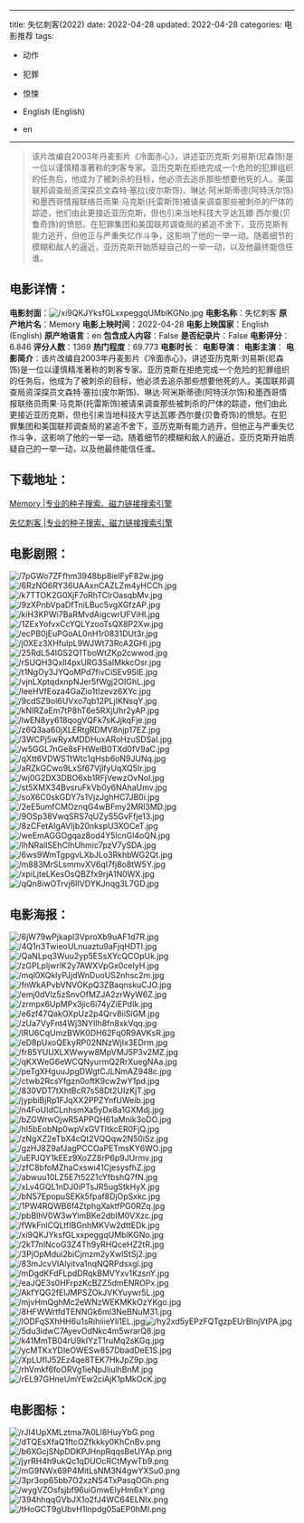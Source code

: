 
---
title: 失忆刺客(2022)
date: 2022-04-28
updated: 2022-04-28
categories: 电影推荐
tags:
- 动作
- 犯罪
- 惊悚

- English (English)
- en
---


> 该片改编自2003年丹麦影片《冷面赤心》，讲述亚历克斯·刘易斯(尼森饰)是一位以谨慎精准著称的刺客专家。亚历克斯在拒绝完成一个危险的犯罪组织的任务后，他成为了被刺杀的目标，他必须去追杀那些想要他死的人。美国联邦调查局资深探员文森特·塞拉(皮尔斯饰)、琳达·阿米斯蒂德(阿特沃尔饰)和墨西哥情报联络员雨果·马克斯(托雷斯饰)被请来调查那些被刺杀的尸体的踪迹，他们由此更接近亚历克斯，但也引来当地科技大亨达瓦娜·西尔曼(贝鲁奇饰)的愤怒。在犯罪集团和美国联邦调查局的紧追不舍下，亚历克斯有能力逃开，但他正与严重失忆作斗争，这影响了他的一举一动。随着细节的模糊和敌人的逼近，亚历克斯开始质疑自己的一举一动，以及他最终能信任谁。

## **电影详情**：

**电影封面**：<img src="https://image.tmdb.org/t/p/w200/xi9QKJYksfGLxxpeggqUMblKGNo.jpg" alt="/xi9QKJYksfGLxxpeggqUMblKGNo.jpg" title="/xi9QKJYksfGLxxpeggqUMblKGNo.jpg">
**电影名称**：失忆刺客
**原产地片名**：Memory
**电影上映时间**：2022-04-28
**电影上映国家**：English (English)
**原产地语言**：en
**包含成人内容**：False
**是否纪录片**：False
**电影评分**：6.846
**评分人数**：1369
**热门程度**：69.773
**电影时长**：
**电影导演**：
**电影主演**：
**电影简介**：该片改编自2003年丹麦影片《冷面赤心》，讲述亚历克斯·刘易斯(尼森饰)是一位以谨慎精准著称的刺客专家。亚历克斯在拒绝完成一个危险的犯罪组织的任务后，他成为了被刺杀的目标，他必须去追杀那些想要他死的人。美国联邦调查局资深探员文森特·塞拉(皮尔斯饰)、琳达·阿米斯蒂德(阿特沃尔饰)和墨西哥情报联络员雨果·马克斯(托雷斯饰)被请来调查那些被刺杀的尸体的踪迹，他们由此更接近亚历克斯，但也引来当地科技大亨达瓦娜·西尔曼(贝鲁奇饰)的愤怒。在犯罪集团和美国联邦调查局的紧追不舍下，亚历克斯有能力逃开，但他正与严重失忆作斗争，这影响了他的一举一动。随着细节的模糊和敌人的逼近，亚历克斯开始质疑自己的一举一动，以及他最终能信任谁。

## **下载地址**：
[Memory |专业的种子搜索、磁力链接搜索引擎](https://movie.amd794.com:2083/?search=Memory&ordering=&mode=match_phrase&page_size=10&page=1)

[失忆刺客 |专业的种子搜索、磁力链接搜索引擎](https://movie.amd794.com:2083/?search=%E5%A4%B1%E5%BF%86%E5%88%BA%E5%AE%A2&ordering=&mode=match_phrase&page_size=10&page=1)
 

## **电影剧照**：
<img src="https://image.tmdb.org/t/p/original/7pGWo7ZFfhm3948bp8ieIFyF82w.jpg" alt="/7pGWo7ZFfhm3948bp8ieIFyF82w.jpg" title="/7pGWo7ZFfhm3948bp8ieIFyF82w.jpg"><img src="https://image.tmdb.org/t/p/original/6RzNO6RY36UAAxnCAZLZm4yHCCh.jpg" alt="/6RzNO6RY36UAAxnCAZLZm4yHCCh.jpg" title="/6RzNO6RY36UAAxnCAZLZm4yHCCh.jpg"><img src="https://image.tmdb.org/t/p/original/k7TTOK2G0XjF7oRhTClrOasqbMv.jpg" alt="/k7TTOK2G0XjF7oRhTClrOasqbMv.jpg" title="/k7TTOK2G0XjF7oRhTClrOasqbMv.jpg"><img src="https://image.tmdb.org/t/p/original/9zXPnbVpaDfTniLBuc5vgXGfzAP.jpg" alt="/9zXPnbVpaDfTniLBuc5vgXGfzAP.jpg" title="/9zXPnbVpaDfTniLBuc5vgXGfzAP.jpg"><img src="https://image.tmdb.org/t/p/original/kiH3KPWi7BaRMvdAigcwrUFViHl.jpg" alt="/kiH3KPWi7BaRMvdAigcwrUFViHl.jpg" title="/kiH3KPWi7BaRMvdAigcwrUFViHl.jpg"><img src="https://image.tmdb.org/t/p/original/1ZExYofvxCcYQLYzooTsQX8P2Xw.jpg" alt="/1ZExYofvxCcYQLYzooTsQX8P2Xw.jpg" title="/1ZExYofvxCcYQLYzooTsQX8P2Xw.jpg"><img src="https://image.tmdb.org/t/p/original/ecPB0jEuPGoAL0nH1r0831DUt3r.jpg" alt="/ecPB0jEuPGoAL0nH1r0831DUt3r.jpg" title="/ecPB0jEuPGoAL0nH1r0831DUt3r.jpg"><img src="https://image.tmdb.org/t/p/original/j0XEz3XHfulpL9WJWt73RcA2GHl.jpg" alt="/j0XEz3XHfulpL9WJWt73RcA2GHl.jpg" title="/j0XEz3XHfulpL9WJWt73RcA2GHl.jpg"><img src="https://image.tmdb.org/t/p/original/25RdL54lGS2Q1TboWtZKp2cwwod.jpg" alt="/25RdL54lGS2Q1TboWtZKp2cwwod.jpg" title="/25RdL54lGS2Q1TboWtZKp2cwwod.jpg"><img src="https://image.tmdb.org/t/p/original/rSUQH3QxIl4pxURG3SaIMkkcOsr.jpg" alt="/rSUQH3QxIl4pxURG3SaIMkkcOsr.jpg" title="/rSUQH3QxIl4pxURG3SaIMkkcOsr.jpg"><img src="https://image.tmdb.org/t/p/original/t1NgOy3JYQoMPd7fivCiSEv9SIE.jpg" alt="/t1NgOy3JYQoMPd7fivCiSEv9SIE.jpg" title="/t1NgOy3JYQoMPd7fivCiSEv9SIE.jpg"><img src="https://image.tmdb.org/t/p/original/vjnLXptqdxnpNJer5fWgj2OIGhL.jpg" alt="/vjnLXptqdxnpNJer5fWgj2OIGhL.jpg" title="/vjnLXptqdxnpNJer5fWgj2OIGhL.jpg"><img src="https://image.tmdb.org/t/p/original/leeHVfEoza4GaZio1tIzevz6XYc.jpg" alt="/leeHVfEoza4GaZio1tIzevz6XYc.jpg" title="/leeHVfEoza4GaZio1tIzevz6XYc.jpg"><img src="https://image.tmdb.org/t/p/original/9cdSZ9ol6UVxo7qb12PLjIKNsqY.jpg" alt="/9cdSZ9ol6UVxo7qb12PLjIKNsqY.jpg" title="/9cdSZ9ol6UVxo7qb12PLjIKNsqY.jpg"><img src="https://image.tmdb.org/t/p/original/kNIRZaEm7tP8hT6e5RXjUhr2yAP.jpg" alt="/kNIRZaEm7tP8hT6e5RXjUhr2yAP.jpg" title="/kNIRZaEm7tP8hT6e5RXjUhr2yAP.jpg"><img src="https://image.tmdb.org/t/p/original/lwEN8yy618qogVQFk7sKJjkqFje.jpg" alt="/lwEN8yy618qogVQFk7sKJjkqFje.jpg" title="/lwEN8yy618qogVQFk7sKJjkqFje.jpg"><img src="https://image.tmdb.org/t/p/original/z6Q3aa60jXLERtgRDMV8njp17EZ.jpg" alt="/z6Q3aa60jXLERtgRDMV8njp17EZ.jpg" title="/z6Q3aa60jXLERtgRDMV8njp17EZ.jpg"><img src="https://image.tmdb.org/t/p/original/3WCPj5wRyxMDDHuxARoHzuSDSaI.jpg" alt="/3WCPj5wRyxMDDHuxARoHzuSDSaI.jpg" title="/3WCPj5wRyxMDDHuxARoHzuSDSaI.jpg"><img src="https://image.tmdb.org/t/p/original/w5GGL7nGe8sFHWelB0TXd0fV9aC.jpg" alt="/w5GGL7nGe8sFHWelB0TXd0fV9aC.jpg" title="/w5GGL7nGe8sFHWelB0TXd0fV9aC.jpg"><img src="https://image.tmdb.org/t/p/original/qXtt6VDWSTtWtc1qHsb6oN9JUNq.jpg" alt="/qXtt6VDWSTtWtc1qHsb6oN9JUNq.jpg" title="/qXtt6VDWSTtWtc1qHsb6oN9JUNq.jpg"><img src="https://image.tmdb.org/t/p/original/aRZkGCwo9LxSf67VjlfyUqXQ5Ir.jpg" alt="/aRZkGCwo9LxSf67VjlfyUqXQ5Ir.jpg" title="/aRZkGCwo9LxSf67VjlfyUqXQ5Ir.jpg"><img src="https://image.tmdb.org/t/p/original/wj0G2DX3DBO6xb1RFjVewzOvNol.jpg" alt="/wj0G2DX3DBO6xb1RFjVewzOvNol.jpg" title="/wj0G2DX3DBO6xb1RFjVewzOvNol.jpg"><img src="https://image.tmdb.org/t/p/original/st5XMX34BvsruFkVb0y6NAhaUmv.jpg" alt="/st5XMX34BvsruFkVb0y6NAhaUmv.jpg" title="/st5XMX34BvsruFkVb0y6NAhaUmv.jpg"><img src="https://image.tmdb.org/t/p/original/soX6C0skGDY7s1VjzJghHC7JB0i.jpg" alt="/soX6C0skGDY7s1VjzJghHC7JB0i.jpg" title="/soX6C0skGDY7s1VjzJghHC7JB0i.jpg"><img src="https://image.tmdb.org/t/p/original/2eE5umfCMOznqG4wBFmy2MRl3MD.jpg" alt="/2eE5umfCMOznqG4wBFmy2MRl3MD.jpg" title="/2eE5umfCMOznqG4wBFmy2MRl3MD.jpg"><img src="https://image.tmdb.org/t/p/original/9OSp38VwqSRS7qUZyS5GvFfje13.jpg" alt="/9OSp38VwqSRS7qUZyS5GvFfje13.jpg" title="/9OSp38VwqSRS7qUZyS5GvFfje13.jpg"><img src="https://image.tmdb.org/t/p/original/8zCFetAIgAVIjb20nkspU3XOCeT.jpg" alt="/8zCFetAIgAVIjb20nkspU3XOCeT.jpg" title="/8zCFetAIgAVIjb20nkspU3XOCeT.jpg"><img src="https://image.tmdb.org/t/p/original/weEmAGGOgqaz8od4Y5lcnGl4oQN.jpg" alt="/weEmAGGOgqaz8od4Y5lcnGl4oQN.jpg" title="/weEmAGGOgqaz8od4Y5lcnGl4oQN.jpg"><img src="https://image.tmdb.org/t/p/original/lhNRalISEhCIhUhmic7pzV7ySDA.jpg" alt="/lhNRalISEhCIhUhmic7pzV7ySDA.jpg" title="/lhNRalISEhCIhUhmic7pzV7ySDA.jpg"><img src="https://image.tmdb.org/t/p/original/6ws9WmTgpgvLXbJLo3RkhbWG2Qt.jpg" alt="/6ws9WmTgpgvLXbJLo3RkhbWG2Qt.jpg" title="/6ws9WmTgpgvLXbJLo3RkhbWG2Qt.jpg"><img src="https://image.tmdb.org/t/p/original/m883MrSLsmmvXV6ql7fj8o8tW5Y.jpg" alt="/m883MrSLsmmvXV6ql7fj8o8tW5Y.jpg" title="/m883MrSLsmmvXV6ql7fj8o8tW5Y.jpg"><img src="https://image.tmdb.org/t/p/original/xpiLjteLKesOsQBZfx9rjA1N0WX.jpg" alt="/xpiLjteLKesOsQBZfx9rjA1N0WX.jpg" title="/xpiLjteLKesOsQBZfx9rjA1N0WX.jpg"><img src="https://image.tmdb.org/t/p/original/qQn8iwOTrvj6IIVDYKJnqg3L7GD.jpg" alt="/qQn8iwOTrvj6IIVDYKJnqg3L7GD.jpg" title="/qQn8iwOTrvj6IIVDYKJnqg3L7GD.jpg">

## **电影海报**：
<img src="https://image.tmdb.org/t/p/original/6jW79wPjkapI3VproXb9uAF1d7R.jpg" alt="/6jW79wPjkapI3VproXb9uAF1d7R.jpg" title="/6jW79wPjkapI3VproXb9uAF1d7R.jpg"><img src="https://image.tmdb.org/t/p/original/4Q1n3TwieoULnuaztu9aFjqHDTI.jpg" alt="/4Q1n3TwieoULnuaztu9aFjqHDTI.jpg" title="/4Q1n3TwieoULnuaztu9aFjqHDTI.jpg"><img src="https://image.tmdb.org/t/p/original/QaNLpq3Wuu2yp5ESsXYcQCOpUk.jpg" alt="/QaNLpq3Wuu2yp5ESsXYcQCOpUk.jpg" title="/QaNLpq3Wuu2yp5ESsXYcQCOpUk.jpg"><img src="https://image.tmdb.org/t/p/original/zGPLpljwrlK2y7AWXVpGx0ceIyH.jpg" alt="/zGPLpljwrlK2y7AWXVpGx0ceIyH.jpg" title="/zGPLpljwrlK2y7AWXVpGx0ceIyH.jpg"><img src="https://image.tmdb.org/t/p/original/mql0XQklyPJjdWnDuoUS2nhsc2m.jpg" alt="/mql0XQklyPJjdWnDuoUS2nhsc2m.jpg" title="/mql0XQklyPJjdWnDuoUS2nhsc2m.jpg"><img src="https://image.tmdb.org/t/p/original/fnWkAPvbVNVOKpQ3ZBaqnskuCJO.jpg" alt="/fnWkAPvbVNVOKpQ3ZBaqnskuCJO.jpg" title="/fnWkAPvbVNVOKpQ3ZBaqnskuCJO.jpg"><img src="https://image.tmdb.org/t/p/original/emj0dVlz5zSnvOfMZJA2zrWyW6Z.jpg" alt="/emj0dVlz5zSnvOfMZJA2zrWyW6Z.jpg" title="/emj0dVlz5zSnvOfMZJA2zrWyW6Z.jpg"><img src="https://image.tmdb.org/t/p/original/zrmpx6UpMPx3jic6i74yZiEPdIk.jpg" alt="/zrmpx6UpMPx3jic6i74yZiEPdIk.jpg" title="/zrmpx6UpMPx3jic6i74yZiEPdIk.jpg"><img src="https://image.tmdb.org/t/p/original/e6zf47QakOXpUz2p4Qrv8iiSlGM.jpg" alt="/e6zf47QakOXpUz2p4Qrv8iiSlGM.jpg" title="/e6zf47QakOXpUz2p4Qrv8iiSlGM.jpg"><img src="https://image.tmdb.org/t/p/original/zUa7VyFnt4Wj3NYIlh8fn8xkVqq.jpg" alt="/zUa7VyFnt4Wj3NYIlh8fn8xkVqq.jpg" title="/zUa7VyFnt4Wj3NYIlh8fn8xkVqq.jpg"><img src="https://image.tmdb.org/t/p/original/lRU6CqUmzBWK0DH62Fq0R9AVKsR.jpg" alt="/lRU6CqUmzBWK0DH62Fq0R9AVKsR.jpg" title="/lRU6CqUmzBWK0DH62Fq0R9AVKsR.jpg"><img src="https://image.tmdb.org/t/p/original/eD8pUxoQEkyRP02NNzWjIx3EDrm.jpg" alt="/eD8pUxoQEkyRP02NNzWjIx3EDrm.jpg" title="/eD8pUxoQEkyRP02NNzWjIx3EDrm.jpg"><img src="https://image.tmdb.org/t/p/original/fr85YUUXLXWwyw8MpVMJ5P3v2MZ.jpg" alt="/fr85YUUXLXWwyw8MpVMJ5P3v2MZ.jpg" title="/fr85YUUXLXWwyw8MpVMJ5P3v2MZ.jpg"><img src="https://image.tmdb.org/t/p/original/qKXWeG6eWCQNyurmQ2RrXuegNAa.jpg" alt="/qKXWeG6eWCQNyurmQ2RrXuegNAa.jpg" title="/qKXWeG6eWCQNyurmQ2RrXuegNAa.jpg"><img src="https://image.tmdb.org/t/p/original/peTgXHguuJpgDWgtCJLNmAZ948c.jpg" alt="/peTgXHguuJpgDWgtCJLNmAZ948c.jpg" title="/peTgXHguuJpgDWgtCJLNmAZ948c.jpg"><img src="https://image.tmdb.org/t/p/original/ctwb2RcsYfgzn0oftK9cw2wY1pd.jpg" alt="/ctwb2RcsYfgzn0oftK9cw2wY1pd.jpg" title="/ctwb2RcsYfgzn0oftK9cw2wY1pd.jpg"><img src="https://image.tmdb.org/t/p/original/830VDT7tXhtBcR7s58Dt2UIzKjT.jpg" alt="/830VDT7tXhtBcR7s58Dt2UIzKjT.jpg" title="/830VDT7tXhtBcR7s58Dt2UIzKjT.jpg"><img src="https://image.tmdb.org/t/p/original/jypbiBjRp1FJqXX2PPZYnfUWeib.jpg" alt="/jypbiBjRp1FJqXX2PPZYnfUWeib.jpg" title="/jypbiBjRp1FJqXX2PPZYnfUWeib.jpg"><img src="https://image.tmdb.org/t/p/original/n4FoUIdCLnhsmXa5yDx8a1GXMdj.jpg" alt="/n4FoUIdCLnhsmXa5yDx8a1GXMdj.jpg" title="/n4FoUIdCLnhsmXa5yDx8a1GXMdj.jpg"><img src="https://image.tmdb.org/t/p/original/bZGWrwOjwR5APPQH61aMnik3oDO.jpg" alt="/bZGWrwOjwR5APPQH61aMnik3oDO.jpg" title="/bZGWrwOjwR5APPQH61aMnik3oDO.jpg"><img src="https://image.tmdb.org/t/p/original/hl5bEobNp0wpVxGVTItkcER0FjQ.jpg" alt="/hl5bEobNp0wpVxGVTItkcER0FjQ.jpg" title="/hl5bEobNp0wpVxGVTItkcER0FjQ.jpg"><img src="https://image.tmdb.org/t/p/original/zNgXZ2eTbX4cQt2VQQqw2N50iSz.jpg" alt="/zNgXZ2eTbX4cQt2VQQqw2N50iSz.jpg" title="/zNgXZ2eTbX4cQt2VQQqw2N50iSz.jpg"><img src="https://image.tmdb.org/t/p/original/gzHJ8Z9afJagPCCOaPETmsKY6WO.jpg" alt="/gzHJ8Z9afJagPCCOaPETmsKY6WO.jpg" title="/gzHJ8Z9afJagPCCOaPETmsKY6WO.jpg"><img src="https://image.tmdb.org/t/p/original/uEPJQY1kEEz9XoZZ8rP6p9JUrmv.jpg" alt="/uEPJQY1kEEz9XoZZ8rP6p9JUrmv.jpg" title="/uEPJQY1kEEz9XoZZ8rP6p9JUrmv.jpg"><img src="https://image.tmdb.org/t/p/original/zfC8bfoMZhaCxswi41CjesysfhZ.jpg" alt="/zfC8bfoMZhaCxswi41CjesysfhZ.jpg" title="/zfC8bfoMZhaCxswi41CjesysfhZ.jpg"><img src="https://image.tmdb.org/t/p/original/abwuu10LZ5E7t52Z1cYfbshQ7fN.jpg" alt="/abwuu10LZ5E7t52Z1cYfbshQ7fN.jpg" title="/abwuu10LZ5E7t52Z1cYfbshQ7fN.jpg"><img src="https://image.tmdb.org/t/p/original/xLv4GQL1nDJ0iPTsJR5ugStkHyX.jpg" alt="/xLv4GQL1nDJ0iPTsJR5ugStkHyX.jpg" title="/xLv4GQL1nDJ0iPTsJR5ugStkHyX.jpg"><img src="https://image.tmdb.org/t/p/original/bN57EpopuSEKk5fpaf8DjOpSxkc.jpg" alt="/bN57EpopuSEKk5fpaf8DjOpSxkc.jpg" title="/bN57EpopuSEKk5fpaf8DjOpSxkc.jpg"><img src="https://image.tmdb.org/t/p/original/1PW4RQWB6f4ZtphgXaktfPG0RZq.jpg" alt="/1PW4RQWB6f4ZtphgXaktfPG0RZq.jpg" title="/1PW4RQWB6f4ZtphgXaktfPG0RZq.jpg"><img src="https://image.tmdb.org/t/p/original/pbBlhV0W3wYimBKe2dbIM0VXzc.jpg" alt="/pbBlhV0W3wYimBKe2dbIM0VXzc.jpg" title="/pbBlhV0W3wYimBKe2dbIM0VXzc.jpg"><img src="https://image.tmdb.org/t/p/original/fWkFnlCQLtfIBGnhMKVw2dttEDk.jpg" alt="/fWkFnlCQLtfIBGnhMKVw2dttEDk.jpg" title="/fWkFnlCQLtfIBGnhMKVw2dttEDk.jpg"><img src="https://image.tmdb.org/t/p/original/xi9QKJYksfGLxxpeggqUMblKGNo.jpg" alt="/xi9QKJYksfGLxxpeggqUMblKGNo.jpg" title="/xi9QKJYksfGLxxpeggqUMblKGNo.jpg"><img src="https://image.tmdb.org/t/p/original/2kT7nlNcoG3Z4Th9yRHQceHZ2tR.jpg" alt="/2kT7nlNcoG3Z4Th9yRHQceHZ2tR.jpg" title="/2kT7nlNcoG3Z4Th9yRHQceHZ2tR.jpg"><img src="https://image.tmdb.org/t/p/original/3PjOpMdui2biCjmzm2yXwlStSj2.jpg" alt="/3PjOpMdui2biCjmzm2yXwlStSj2.jpg" title="/3PjOpMdui2biCjmzm2yXwlStSj2.jpg"><img src="https://image.tmdb.org/t/p/original/83mJcvVIAlyitva1nqNQRPdsxgl.jpg" alt="/83mJcvVIAlyitva1nqNQRPdsxgl.jpg" title="/83mJcvVIAlyitva1nqNQRPdsxgl.jpg"><img src="https://image.tmdb.org/t/p/original/mDgdKFdFLpdDRqkBMVYxv1KzsnY.jpg" alt="/mDgdKFdFLpdDRqkBMVYxv1KzsnY.jpg" title="/mDgdKFdFLpdDRqkBMVYxv1KzsnY.jpg"><img src="https://image.tmdb.org/t/p/original/eaJQE3s0HFrpzKcBZZ5dmENROPx.jpg" alt="/eaJQE3s0HFrpzKcBZZ5dmENROPx.jpg" title="/eaJQE3s0HFrpzKcBZZ5dmENROPx.jpg"><img src="https://image.tmdb.org/t/p/original/AkfYQG2fElJMPSZOkJVKYuywr5L.jpg" alt="/AkfYQG2fElJMPSZOkJVKYuywr5L.jpg" title="/AkfYQG2fElJMPSZOkJVKYuywr5L.jpg"><img src="https://image.tmdb.org/t/p/original/mjvHmQghMc2eWNzWEKMKkOzYKgo.jpg" alt="/mjvHmQghMc2eWNzWEKMKkOzYKgo.jpg" title="/mjvHmQghMc2eWNzWEKMKkOzYKgo.jpg"><img src="https://image.tmdb.org/t/p/original/8HFWWrtfdTENNGk6ml3NeBNuM31.jpg" alt="/8HFWWrtfdTENNGk6ml3NeBNuM31.jpg" title="/8HFWWrtfdTENNGk6ml3NeBNuM31.jpg"><img src="https://image.tmdb.org/t/p/original/lODFqSXhHH6u1sRihiiieYli1EL.jpg" alt="/lODFqSXhHH6u1sRihiiieYli1EL.jpg" title="/lODFqSXhHH6u1sRihiiieYli1EL.jpg"><img src="https://image.tmdb.org/t/p/original/hy2xd5yEPzFQTgzpEUrBInjVtPA.jpg" alt="/hy2xd5yEPzFQTgzpEUrBInjVtPA.jpg" title="/hy2xd5yEPzFQTgzpEUrBInjVtPA.jpg"><img src="https://image.tmdb.org/t/p/original/5du3idwC7AyevOdNkc4m5wrarQ8.jpg" alt="/5du3idwC7AyevOdNkc4m5wrarQ8.jpg" title="/5du3idwC7AyevOdNkc4m5wrarQ8.jpg"><img src="https://image.tmdb.org/t/p/original/k41MmTB04rU9kIYzT1ruMq2sKGq.jpg" alt="/k41MmTB04rU9kIYzT1ruMq2sKGq.jpg" title="/k41MmTB04rU9kIYzT1ruMq2sKGq.jpg"><img src="https://image.tmdb.org/t/p/original/ycMTKxYDIeOWESw857DbadDeE1S.jpg" alt="/ycMTKxYDIeOWESw857DbadDeE1S.jpg" title="/ycMTKxYDIeOWESw857DbadDeE1S.jpg"><img src="https://image.tmdb.org/t/p/original/XpLUfIJ52Ez4qe8TEK7HkJpZ9p.jpg" alt="/XpLUfIJ52Ez4qe8TEK7HkJpZ9p.jpg" title="/XpLUfIJ52Ez4qe8TEK7HkJpZ9p.jpg"><img src="https://image.tmdb.org/t/p/original/rhVmkf6foORVg1ieNpJliulhBnM.jpg" alt="/rhVmkf6foORVg1ieNpJliulhBnM.jpg" title="/rhVmkf6foORVg1ieNpJliulhBnM.jpg"><img src="https://image.tmdb.org/t/p/original/rEL97GHneUmYEw2ciAjK1pMkOcK.jpg" alt="/rEL97GHneUmYEw2ciAjK1pMkOcK.jpg" title="/rEL97GHneUmYEw2ciAjK1pMkOcK.jpg">

## **电影图标**：
<img src="https://image.tmdb.org/t/p/original/rJI4UpXMLztma7A0Ll8HuyYbG.png" alt="/rJI4UpXMLztma7A0Ll8HuyYbG.png" title="/rJI4UpXMLztma7A0Ll8HuyYbG.png"><img src="https://image.tmdb.org/t/p/original/dTQEsXfaQ1ftcOZfkkky0KhCnBv.png" alt="/dTQEsXfaQ1ftcOZfkkky0KhCnBv.png" title="/dTQEsXfaQ1ftcOZfkkky0KhCnBv.png"><img src="https://image.tmdb.org/t/p/original/b6XGcjSNpDDKPJHnpRqqsBeUYAp.png" alt="/b6XGcjSNpDDKPJHnpRqqsBeUYAp.png" title="/b6XGcjSNpDDKPJHnpRqqsBeUYAp.png"><img src="https://image.tmdb.org/t/p/original/jyrRH4h9ukQc1qDUOcRCtMywTb9.png" alt="/jyrRH4h9ukQc1qDUOcRCtMywTb9.png" title="/jyrRH4h9ukQc1qDUOcRCtMywTb9.png"><img src="https://image.tmdb.org/t/p/original/mG9NWx69P4MitLsNM3N4gwYXSu0.png" alt="/mG9NWx69P4MitLsNM3N4gwYXSu0.png" title="/mG9NWx69P4MitLsNM3N4gwYXSu0.png"><img src="https://image.tmdb.org/t/p/original/3pr3op65bb7O2xzNS4TxPasqOGh.png" alt="/3pr3op65bb7O2xzNS4TxPasqOGh.png" title="/3pr3op65bb7O2xzNS4TxPasqOGh.png"><img src="https://image.tmdb.org/t/p/original/wygVZOsfsjbf96uiGmwElyHm6xY.png" alt="/wygVZOsfsjbf96uiGmwElyHm6xY.png" title="/wygVZOsfsjbf96uiGmwElyHm6xY.png"><img src="https://image.tmdb.org/t/p/original/394hhqqGVbJX1o2fJ4WC64ELNIx.png" alt="/394hhqqGVbJX1o2fJ4WC64ELNIx.png" title="/394hhqqGVbJX1o2fJ4WC64ELNIx.png"><img src="https://image.tmdb.org/t/p/original/tHoGCT9gUbvH1lnpdg05aEP0hMI.png" alt="/tHoGCT9gUbvH1lnpdg05aEP0hMI.png" title="/tHoGCT9gUbvH1lnpdg05aEP0hMI.png">
